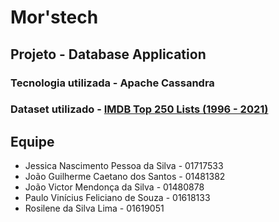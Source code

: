 # Mor'stech
## Projeto - Database Application

### Tecnologia utilizada - Apache Cassandra
### Dataset utilizado - [IMDB Top 250 Lists (1996 - 2021)](https://www.kaggle.com/datasets/mustafacicek/imdb-top-250-lists-1996-2020/data)

## Equipe
* Jessica Nascimento Pessoa da Silva - 01717533
* João Guilherme Caetano dos Santos - 01481382
* João Victor Mendonça da Silva - 01480878
* Paulo Vinícius Feliciano de Souza - 01618133
* Rosilene da Silva Lima - 01619051
